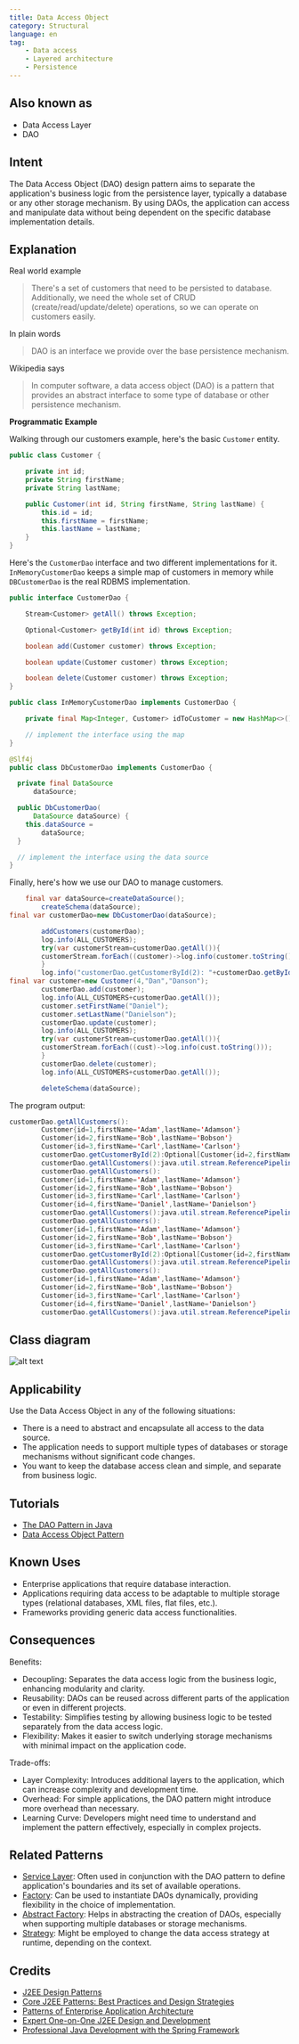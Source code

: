 ```yaml
---
title: Data Access Object
category: Structural
language: en
tag:
    - Data access
    - Layered architecture
    - Persistence
---
```


## Also known as

* Data Access Layer
* DAO

## Intent

The Data Access Object (DAO) design pattern aims to separate the application's business logic from the persistence layer, typically a database or any other storage mechanism. By using DAOs, the application can access and manipulate data without being dependent on the specific database implementation details.

## Explanation

Real world example

> There's a set of customers that need to be persisted to database. Additionally, we need the whole set of CRUD (create/read/update/delete) operations, so we can operate on customers easily.

In plain words

> DAO is an interface we provide over the base persistence mechanism.

Wikipedia says

> In computer software, a data access object (DAO) is a pattern that provides an abstract interface to some type of database or other persistence mechanism.

**Programmatic Example**

Walking through our customers example, here's the basic `Customer` entity.

```java
public class Customer {

    private int id;
    private String firstName;
    private String lastName;

    public Customer(int id, String firstName, String lastName) {
        this.id = id;
        this.firstName = firstName;
        this.lastName = lastName;
    }
}
```

Here's the `CustomerDao` interface and two different implementations for it. `InMemoryCustomerDao` keeps a simple map of customers in memory while `DBCustomerDao` is the real RDBMS implementation.

```java
public interface CustomerDao {

    Stream<Customer> getAll() throws Exception;

    Optional<Customer> getById(int id) throws Exception;

    boolean add(Customer customer) throws Exception;

    boolean update(Customer customer) throws Exception;

    boolean delete(Customer customer) throws Exception;
}

public class InMemoryCustomerDao implements CustomerDao {

    private final Map<Integer, Customer> idToCustomer = new HashMap<>();

    // implement the interface using the map
}

@Slf4j
public class DbCustomerDao implements CustomerDao {

  private final DataSource
      dataSource;

  public DbCustomerDao(
      DataSource dataSource) {
    this.dataSource =
        dataSource;
  }

  // implement the interface using the data source
}
```

Finally, here's how we use our DAO to manage customers.

```java
    final var dataSource=createDataSource();
        createSchema(dataSource);
final var customerDao=new DbCustomerDao(dataSource);

        addCustomers(customerDao);
        log.info(ALL_CUSTOMERS);
        try(var customerStream=customerDao.getAll()){
        customerStream.forEach((customer)->log.info(customer.toString()));
        }
        log.info("customerDao.getCustomerById(2): "+customerDao.getById(2));
final var customer=new Customer(4,"Dan","Danson");
        customerDao.add(customer);
        log.info(ALL_CUSTOMERS+customerDao.getAll());
        customer.setFirstName("Daniel");
        customer.setLastName("Danielson");
        customerDao.update(customer);
        log.info(ALL_CUSTOMERS);
        try(var customerStream=customerDao.getAll()){
        customerStream.forEach((cust)->log.info(cust.toString()));
        }
        customerDao.delete(customer);
        log.info(ALL_CUSTOMERS+customerDao.getAll());

        deleteSchema(dataSource);
```

The program output:

```java
customerDao.getAllCustomers():
        Customer{id=1,firstName='Adam',lastName='Adamson'}
        Customer{id=2,firstName='Bob',lastName='Bobson'}
        Customer{id=3,firstName='Carl',lastName='Carlson'}
        customerDao.getCustomerById(2):Optional[Customer{id=2,firstName='Bob',lastName='Bobson'}]
        customerDao.getAllCustomers():java.util.stream.ReferencePipeline$Head@7cef4e59
        customerDao.getAllCustomers():
        Customer{id=1,firstName='Adam',lastName='Adamson'}
        Customer{id=2,firstName='Bob',lastName='Bobson'}
        Customer{id=3,firstName='Carl',lastName='Carlson'}
        Customer{id=4,firstName='Daniel',lastName='Danielson'}
        customerDao.getAllCustomers():java.util.stream.ReferencePipeline$Head@2db0f6b2
        customerDao.getAllCustomers():
        Customer{id=1,firstName='Adam',lastName='Adamson'}
        Customer{id=2,firstName='Bob',lastName='Bobson'}
        Customer{id=3,firstName='Carl',lastName='Carlson'}
        customerDao.getCustomerById(2):Optional[Customer{id=2,firstName='Bob',lastName='Bobson'}]
        customerDao.getAllCustomers():java.util.stream.ReferencePipeline$Head@12c8a2c0
        customerDao.getAllCustomers():
        Customer{id=1,firstName='Adam',lastName='Adamson'}
        Customer{id=2,firstName='Bob',lastName='Bobson'}
        Customer{id=3,firstName='Carl',lastName='Carlson'}
        Customer{id=4,firstName='Daniel',lastName='Danielson'}
        customerDao.getAllCustomers():java.util.stream.ReferencePipeline$Head@6ec8211c
```

## Class diagram

![alt text](./etc/dao.png "Data Access Object")

## Applicability

Use the Data Access Object in any of the following situations:

* There is a need to abstract and encapsulate all access to the data source.
* The application needs to support multiple types of databases or storage mechanisms without significant code changes.
* You want to keep the database access clean and simple, and separate from business logic.

## Tutorials

* [The DAO Pattern in Java](https://www.baeldung.com/java-dao-pattern)
* [Data Access Object Pattern](https://www.tutorialspoint.com/design_pattern/data_access_object_pattern.htm)

## Known Uses

* Enterprise applications that require database interaction.
* Applications requiring data access to be adaptable to multiple storage types (relational databases, XML files, flat files, etc.).
* Frameworks providing generic data access functionalities.

## Consequences

Benefits:

* Decoupling: Separates the data access logic from the business logic, enhancing modularity and clarity.
* Reusability: DAOs can be reused across different parts of the application or even in different projects.
* Testability: Simplifies testing by allowing business logic to be tested separately from the data access logic.
* Flexibility: Makes it easier to switch underlying storage mechanisms with minimal impact on the application code.

Trade-offs:

* Layer Complexity: Introduces additional layers to the application, which can increase complexity and development time.
* Overhead: For simple applications, the DAO pattern might introduce more overhead than necessary.
* Learning Curve: Developers might need time to understand and implement the pattern effectively, especially in complex projects.

## Related Patterns

* [Service Layer](https://java-design-patterns.com/patterns/service-layer/): Often used in conjunction with the DAO pattern to define application's boundaries and its set of available operations.
* [Factory](https://java-design-patterns.com/patterns/factory/): Can be used to instantiate DAOs dynamically, providing flexibility in the choice of implementation.
* [Abstract Factory](https://java-design-patterns.com/patterns/abstract-factory/): Helps in abstracting the creation of DAOs, especially when supporting multiple databases or storage mechanisms.
* [Strategy](https://java-design-patterns.com/patterns/strategy/): Might be employed to change the data access strategy at runtime, depending on the context.

## Credits

* [J2EE Design Patterns](https://www.amazon.com/gp/product/0596004273/ref=as_li_tl?ie=UTF8&camp=1789&creative=9325&creativeASIN=0596004273&linkCode=as2&tag=javadesignpat-20&linkId=48d37c67fb3d845b802fa9b619ad8f31)
* [Core J2EE Patterns: Best Practices and Design Strategies](https://amzn.to/49u3r91)
* [Patterns of Enterprise Application Architecture](https://amzn.to/3U5cxEI)
* [Expert One-on-One J2EE Design and Development](https://amzn.to/3vK3pfq)
* [Professional Java Development with the Spring Framework](https://amzn.to/49tANF0)
